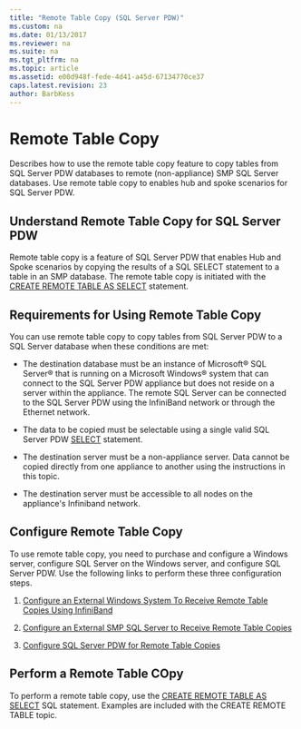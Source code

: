 ```yaml
---
title: "Remote Table Copy (SQL Server PDW)"
ms.custom: na
ms.date: 01/13/2017
ms.reviewer: na
ms.suite: na
ms.tgt_pltfrm: na
ms.topic: article
ms.assetid: e00d948f-fede-4d41-a45d-67134770ce37
caps.latest.revision: 23
author: BarbKess
---
```

# Remote Table Copy
Describes how to use the remote table copy feature to copy  tables from SQL Server PDW databases to remote (non-appliance) SMP SQL Server databases. Use remote table copy to enables hub and spoke scenarios for SQL Server PDW.  
  
## <a name="BasicsPDE"></a>Understand Remote Table Copy for SQL Server PDW  
Remote table copy is a feature of SQL Server PDW that enables Hub and Spoke scenarios by copying the results of a SQL SELECT statement to a table in an SMP database. The remote table copy is initiated with the [CREATE REMOTE TABLE AS SELECT](/sql-docs/docs/t-sql/statements/create-remote-table-as-select-parallel-data-warehouse) statement.  
  
## <a name="BasicsPrerequisites"></a>Requirements for Using Remote Table Copy  
You can use remote table copy to copy tables from SQL Server PDW to a SQL Server database when these conditions are met:  
  
-   The destination database must be an instance of Microsoft® SQL Server® that is running on a Microsoft Windows® system that can connect to the SQL Server PDW appliance but does not reside on a server within the appliance. The remote SQL Server can be connected to the SQL Server PDW using the InfiniBand network or through the Ethernet network.  
  
-   The data to be copied must be selectable using a single valid SQL Server PDW [SELECT](/sql-docs/docs/t-sql/queries/select-transact-sql) statement.  
  
-   The destination server must be a non-appliance server. Data cannot be copied directly from one appliance to another using the instructions in this topic.  
  
-   The destination server must be accessible to all nodes on the appliance's Infiniband network.  
  
## <a name="ConfigureRemote"></a>Configure Remote Table Copy  
To use remote table copy, you need to purchase and configure a Windows server, configure SQL Server on the Windows server, and configure SQL Server PDW. Use the following links to perform these three configuration steps.  
  
1.  [Configure an External Windows System To Receive Remote Table Copies Using InfiniBand](configure-an-external-windows-system-to-receive-remote-table-copies-using-infiniband.md)  
  
2.  [Configure an External SMP SQL Server to Receive Remote Table Copies](configure-an-external-smp-sql-server-to-receive-remote-table-copies.md)  
  
3.  [Configure SQL Server PDW for Remote Table Copies](configure-sql-server-pdw-for-remote-table-copies.md)  
  
## <a name="PerformRemote"></a>Perform a Remote Table COpy  
To perform a remote table copy, use the [CREATE REMOTE TABLE AS SELECT](/sql-docs/docs/t-sql/statements/create-remote-table-as-select-parallel-data-warehouse) SQL statement. Examples are included with the CREATE REMOTE TABLE topic.  
  
<!-- MISSING LINKS 
## See Also  
[Common Metadata Query Examples &#40;SQL Server PDW&#41;](../sqlpdw/common-metadata-query-examples-sql-server-pdw.md)  
-->
  
